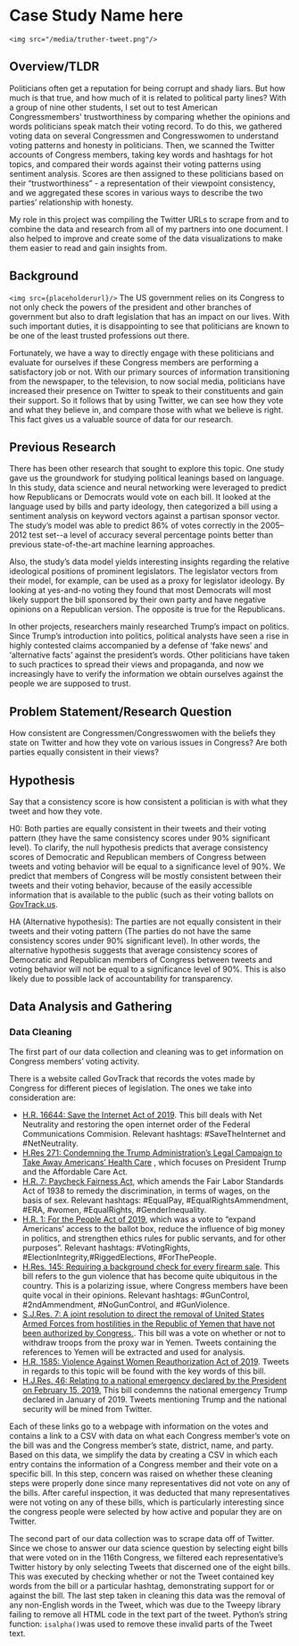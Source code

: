 
# Case Study Name here

`<img src="/media/truther-tweet.png"/>`

## Overview/TLDR

Politicians often get a reputation for being corrupt and shady liars. But how much is that true, and how much of it is related to political party lines? With a group of nine other students, I set out to test American Congressmembers' trustworthiness by comparing whether the opinions and words politicians speak match their voting record. To do this, we gathered voting data on several Congressmen and Congresswomen to understand voting patterns and honesty in politicians. Then, we scanned the Twitter accounts of Congress members, taking key words and hashtags for hot topics, and compared their words against their voting patterns using sentiment analysis. Scores are then assigned to these politicians based on their “trustworthiness” - a representation of their viewpoint consistency, and we aggregated these scores in various ways to describe the two parties’ relationship with honesty.

My role in this project was compiling the Twitter URLs to scrape from and to combine the data and research from all of my partners into one document. I also helped to improve and create some of the data visualizations to make them easier to read and gain insights from.
## Background
`<img src={placeholderurl}/>`
The US government relies on its Congress to not only check the powers of the president and other branches of government but also to draft legislation that has an impact on our lives. With such important duties, it is disappointing to see that politicians are known to be one of the least trusted professions out there.

Fortunately, we have a way to directly engage with these politicians and evaluate for ourselves if these Congress members are performing a satisfactory job or not. With our primary sources of information transitioning from the newspaper, to the television, to now social media, politicians have increased their presence on Twitter to speak to their constituents and gain their support. So it follows that by using Twitter, we can see how they vote and what they believe in, and compare those with what we believe is right. This fact gives us a valuable source of data for our research.
## Previous Research

There has been other research that sought to explore this topic. One study gave us the groundwork for studying political leanings based on language. In this study, data science and neural networking were leveraged to predict how Republicans or Democrats would vote on each bill. It looked at the language used by bills and party ideology, then categorized a bill using a sentiment analysis on keyword vectors against a partisan sponsor vector. The study’s model was able to predict 86% of votes correctly in the 2005–2012 test set--a level of accuracy several percentage points better than previous state-of-the-art machine learning approaches.

Also, the study’s data model yields interesting insights regarding the relative ideological positions of prominent legislators. The legislator vectors from their model, for example, can be used as a proxy for legislator ideology. By looking at yes-and-no voting they found that most Democrats will most likely support the bill sponsored by their own party and have negative opinions on a Republican version. The opposite is true for the Republicans.

In other projects, researchers mainly researched Trump’s impact on politics. Since Trump’s introduction into politics, political analysts have seen a rise in highly contested claims accompanied by a defense of ‘fake news’ and ‘alternative facts’ against the president’s words. Other politicians have taken to such practices to spread their views and propaganda, and now we increasingly have to verify the information we obtain ourselves against the people we are supposed to trust.

## Problem Statement/Research Question
How consistent are Congressmen/Congresswomen with the beliefs they state on Twitter and how they vote on various issues in Congress? Are both parties equally consistent in their views?
## Hypothesis
Say that a consistency score is how consistent a politician is with what they tweet and how they vote.

H0: Both parties are equally consistent in their tweets and their voting pattern (they have the same consistency scores under 90% significant level). To clarify, the null hypothesis predicts that average consistency scores of Democratic and Republican members of Congress between tweets and voting behavior will be equal to a significance level of 90%. We predict that members of Congress will be mostly consistent between their tweets and their voting behavior, because of the easily accessible information that is available to the public (such as their voting ballots on [GovTrack.us](https://GovTrack.us).

HA (Alternative hypothesis): The parties are not equally consistent in their tweets and their voting pattern (The parties do not have the same consistency scores under 90% significant level). In other words, the alternative hypothesis suggests that average consistency scores of Democratic and Republican members of Congress between tweets and voting behavior will not be equal to a significance level of 90%. This is also likely due to possible lack of accountability for transparency.

## Data Analysis and Gathering

### Data Cleaning
The first part of our data collection and cleaning was to get information on Congress members’ voting activity.

There is a website called GovTrack that records the votes made by Congress for different pieces of legislation. The ones we take into consideration are:
-  [H.R. 16644: Save the Internet Act of 2019](https://www.govtrack.us/congress/votes/116-2019/h167). This bill deals with Net Neutrality and restoring the open internet order of the Federal Communications Commision. Relevant hashtags: #SaveTheInternet and #NetNeutrality.
-  [H.Res 271: Condemning the Trump Administration’s Legal Campaign to Take Away Americans’ Health Care](https://www.govtrack.us/congress/votes/116-2019/h146) , which focuses on President Trump and the Affordable Care Act.
-  [H.R. 7: Paycheck Fairness Act](https://www.govtrack.us/congress/votes/116-2019/h134), which amends the Fair Labor Standards Act of 1938 to remedy the discrimination, in terms of wages, on the basis of sex. Relevant hashtags: #EqualPay, #EqualRightsAmmendment, #ERA, #women, #EqualRights, #GenderInequality.
-  [H.R. 1: For the People Act of 2019](https://www.govtrack.us/congress/votes/116-2019/h118), which was a vote to “expand Americans’ access to the ballot box, reduce the influence of big money in politics, and strengthen ethics rules for public servants, and for other purposes”. Relevant hashtags: #VotingRights, #ElectionIntegrity,#RiggedElections, #ForThePeople.
-  [H.Res. 145: Requiring a background check for every firearm sale](https://www.govtrack.us/congress/votes/116-2019/h91). This bill refers to the gun violence that has become quite ubiquitous in the country. This is a polarizing issue, where Congress members have been quite vocal in their opinions. Relevant hashtags: #GunControl, #2ndAmmendment, #NoGunControl, and #GunViolence.
-  [S.J.Res. 7: A joint resolution to direct the removal of United States Armed Forces from hostilities in the Republic of Yemen that have not been authorized by Congress.](https://www.govtrack.us/congress/votes/116-2019/h153). This bill was a vote on whether or not to withdraw troops from the proxy war in Yemen. Tweets containing the references to Yemen will be extracted and used for analysis.
-  [H.R. 1585: Violence Against Women Reauthorization Act of 2019](https://www.govtrack.us/congress/votes/116-2019/h156). Tweets in regards to this topic will be found with the key words of this bill.
-  [H.J.Res. 46: Relating to a national emergency declared by the President on February 15, 2019.]('https://www.govtrack.us/congress/votes/116-2019/h127') This bill condemns the national emergency Trump declared in January of 2019. Tweets mentioning Trump and the national security will be mined from Twitter.

Each of these links go to a webpage with information on the votes and contains a link to a CSV with data on what each Congress member’s vote on the bill was and the Congress member’s state, district, name, and party. Based on this data, we simplify the data by creating a CSV in which each entry contains the information of a Congress member and their vote on a specific bill. In this step, concern was raised on whether these cleaning steps were properly done since many representatives did not vote on any of the bills. After careful inspection, it was deducted that many representatives were not voting on any of these bills, which is particularly interesting since the congress people were selected by how active and popular they are on Twitter.

The second part of our data collection was to scrape data off of Twitter. Since we chose to answer our data science question by selecting eight bills that were voted on in the 116th Congress, we filtered each representative’s Twitter history by only selecting Tweets that discerned one of the eight bills. This was executed by checking whether or not the Tweet contained key words from the bill or a particular hashtag, demonstrating support for or against the bill. The last step taken in cleaning this data was the removal of any non-English words in the Tweet, which was due to the Tweepy library failing to remove all HTML code in the text part of the tweet. Python’s string function: `isalpha()`was used to remove these invalid parts of the Tweet text.

